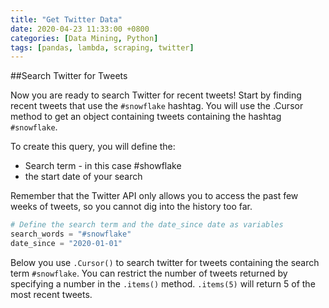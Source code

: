 ```yaml
---
title: "Get Twitter Data"
date: 2020-04-23 11:33:00 +0800
categories: [Data Mining, Python]
tags: [pandas, lambda, scraping, twitter]
---
```



##Search Twitter for Tweets

Now you are ready to search Twitter for recent tweets! Start by finding recent tweets that use the `#snowflake` hashtag. You will use the .Cursor method to get an object containing tweets containing the hashtag `#snowflake`.

To create this query, you will define the:

+ Search term - in this case #showflake
+ the start date of your search

Remember that the Twitter API only allows you to access the past few weeks of tweets, so you cannot dig into the history too far.

```python
# Define the search term and the date_since date as variables
search_words = "#snowflake"
date_since = "2020-01-01"
```


Below you use `.Cursor()` to search twitter for tweets containing the search term `#snowflake`. You can restrict the number of tweets returned by specifying a number in the `.items()` method. `.items(5)` will return 5 of the most recent tweets.